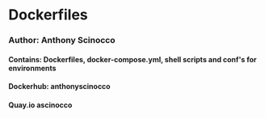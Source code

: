 # Dockerfiles
### Author: Anthony Scinocco
#### Contains: Dockerfiles, docker-compose.yml, shell scripts and conf's for environments
#### Dockerhub: anthonyscinocco
#### Quay.io ascinocco
